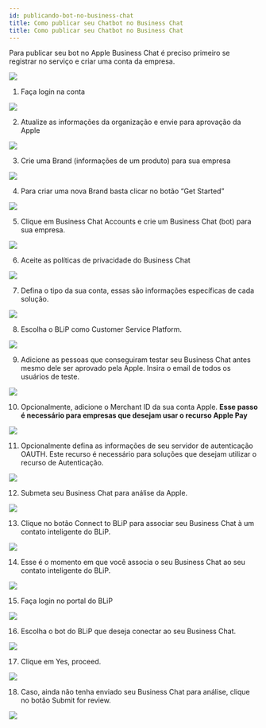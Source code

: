 ```yaml
---
id: publicando-bot-no-business-chat
title: Como publicar seu Chatbot no Business Chat
title: Como publicar seu Chatbot no Business Chat
---
```


Para publicar seu bot no Apple Business Chat é preciso primeiro se registrar no serviço e criar uma conta da empresa.

![](/img/channels/business-chat/publicando-bot-no-business-chat-1.png)<br>

1. Faça login na conta

![](/img/channels/business-chat/publicando-bot-no-business-chat-2.png)<br>

2. Atualize as informações da organização e envie para aprovação da Apple

![](/img/channels/business-chat/publicando-bot-no-business-chat-3.png)<br>

3. Crie uma Brand (informações de um produto) para sua empresa

![](/img/channels/business-chat/publicando-bot-no-business-chat-4.png)<br>

4. Para criar uma nova Brand basta clicar no botão “Get Started”

![](/img/channels/business-chat/publicando-bot-no-business-chat-5.png)<br>

5. Clique em Business Chat Accounts e crie um Business Chat (bot) para sua empresa.

![](/img/channels/business-chat/publicando-bot-no-business-chat-6.png)<br>

6. Aceite as políticas de privacidade do Business Chat

![](/img/channels/business-chat/publicando-bot-no-business-chat-7.png)<br>

7. Defina o tipo da sua conta, essas são informações específicas de cada solução.

![](/img/channels/business-chat/publicando-bot-no-business-chat-8.png)<br>

8. Escolha o BLiP como Customer Service Platform.

![](/img/channels/business-chat/publicando-bot-no-business-chat-9.png)<br>

9.  Adicione as pessoas que conseguiram testar seu Business Chat antes mesmo dele ser aprovado pela Apple. Insira o email de todos os usuários de teste.

![](/img/channels/business-chat/publicando-bot-no-business-chat-10.png)<br>

10. Opcionalmente, adicione o Merchant ID da sua conta Apple. **Esse passo é necessário para empresas que desejam usar o recurso Apple Pay**

![](/img/channels/business-chat/publicando-bot-no-business-chat-11.png)<br>

11. Opcionalmente defina as informações de seu servidor de autenticação OAUTH. Este recurso é necessário para soluções que desejam utilizar o recurso de Autenticação.

![](/img/channels/business-chat/publicando-bot-no-business-chat-12.png)<br>

12. Submeta seu Business Chat para análise da Apple.

![](/img/channels/business-chat/publicando-bot-no-business-chat-13.png)<br>

13. Clique no botão Connect to BLiP para associar seu Business Chat à um contato inteligente do BLiP.

![](/img/channels/business-chat/publicando-bot-no-business-chat-14.png)<br>

14. Esse é o momento em que você associa o seu Business Chat ao seu contato inteligente do BLiP.

![](/img/channels/business-chat/publicando-bot-no-business-chat-15.png)<br>

15. Faça login no portal do BLiP

![](/img/channels/business-chat/publicando-bot-no-business-chat-16.png)<br>

16. Escolha o bot do BLiP que deseja conectar ao seu Business Chat.

![](/img/channels/business-chat/publicando-bot-no-business-chat-17.png)<br>

17. Clique em Yes, proceed.

![](/img/channels/business-chat/publicando-bot-no-business-chat-18.png)<br>

18. Caso, ainda não tenha enviado seu Business Chat para análise, clique no botão Submit for review.

![](/img/channels/business-chat/publicando-bot-no-business-chat-19.png)<br>